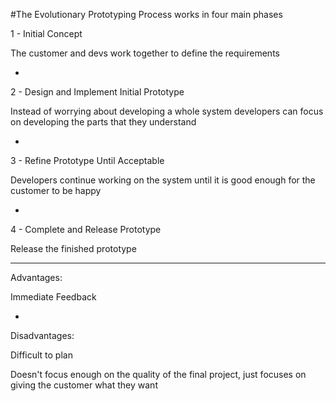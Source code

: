 #The Evolutionary Prototyping Process works in four main phases


1 - Initial Concept

The customer and devs work together to define the requirements

-

2 - Design and Implement Initial Prototype

Instead of worrying about developing a whole system developers can focus on developing the parts that they understand

-

3 - Refine Prototype Until Acceptable

Developers continue working on the system until it is good enough for the customer to be happy

-

4 - Complete and Release Prototype

Release the finished prototype

***

Advantages:

Immediate Feedback

-

Disadvantages:

Difficult to plan

Doesn't focus enough on the quality of the final project, just focuses on giving the customer what they want
